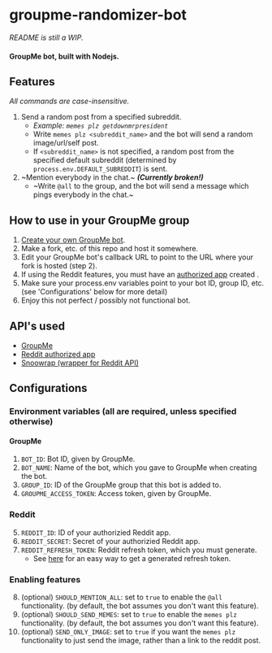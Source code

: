 # groupme-randomizer-bot

<i>README is still a WIP.</i>

#### GroupMe bot, built with Nodejs.

## Features

<i>All commands are case-insensitive.</i>

1. Send a random post from a specified subreddit.
    - <i>Example: `memes plz getdownmrpresident`</i>
    - Write `memes plz <subreddit_name>` and the bot will send a random image/url/self post.
    - If `<subreddit_name>` is not specified, a random post from the specified default subreddit (determined by `process.env.DEFAULT_SUBREDDIT`) is sent.
2. ~Mention everybody in the chat.~ **_(Currently broken!)_**
    - ~Write `@all` to the group, and the bot will send a message which pings everybody in the chat.~
    
## How to use in your GroupMe group
1. [Create your own GroupMe bot](https://dev.groupme.com/).
2. Make a fork, etc. of this repo and host it somewhere.
3. Edit your GroupMe bot's callback URL to point to the URL where your fork is hosted (step 2).
4. If using the Reddit features, you must have an [authorized app](www.reddit.com/prefs/apps/) created .
4. Make sure your process.env variables point to your bot ID, group ID, etc. (see 'Configurations' below for more detail)
5. Enjoy this not perfect / possibly not functional bot.

## API's used
- [GroupMe](https://dev.groupme.com/)
- [Reddit authorized app](www.reddit.com/prefs/apps/)
- [Snoowrap (wrapper for Reddit API)](https://github.com/not-an-aardvark/snoowrap)

## Configurations

### Environment variables (all are required, unless specified otherwise)

#### GroupMe 
1. `BOT_ID`: Bot ID, given by GroupMe.
2. `BOT_NAME`: Name of the bot, which you gave to GroupMe when creating the bot.
3. `GROUP_ID`: ID of the GroupMe group that this bot is added to.
4. `GROUPME_ACCESS_TOKEN`: Access token, given by GroupMe.

### Reddit
5. `REDDIT_ID`: ID of your authorizied Reddit app.
6. `REDDIT_SECRET`: Secret of your authorizied Reddit app.
7. `REDDIT_REFRESH_TOKEN`: Reddit refresh token, which you must generate.
    - See [here](https://github.com/not-an-aardvark/reddit-oauth-helper) for an easy way to get a generated refresh token.
    
### Enabling features
8. (optional) `SHOULD_MENTION_ALL`: set to `true` to enable the `@all` functionality. (by default, the bot assumes you don't want this feature).
9. (optional) `SHOULD_SEND_MEMES`: set to `true` to enable the `memes plz` functionality. (by default, the bot assumes you don't want this feature).
10. (optional) `SEND_ONLY_IMAGE`: set to `true` if you want the `memes plz` functionality to just send the image, rather than a link to the reddit post.
